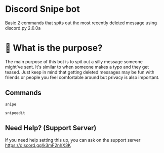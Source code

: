 # Discord Snipe bot 

Basic 2 commands that spits out the most recently deleted message using discord.py 2.0.0a

<h1> 🤨 What is the purpose? </h1>

The main purpose of this bot is to spit out a silly message someone might've sent. It's similar to when someone makes a typo and they get teased. Just keep in mind that getting deleted messages may be fun with friends or people you feel comfortable around but privacy is also important.

<h2> Commands </h2>

`snipe` <br>

`snipeedit`

<h2> Need Help? (Support Server) </h2>

If you need help setting this up, you can ask on the support server
https://discord.gg/k3mF2nhX3K

